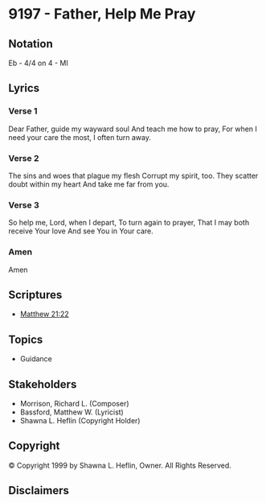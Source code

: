 # 9197 - Father, Help Me Pray

## Notation

Eb - 4/4 on 4 - MI

## Lyrics

### Verse 1

Dear Father, guide my wayward soul And teach me how to pray, For when I need your care the most, I often turn away.

### Verse 2

The sins and woes that plague my flesh Corrupt my spirit, too. They scatter doubt within my heart And take me far from you.

### Verse 3

So help me, Lord, when I depart, To turn again to prayer, That I may both receive Your love And see You in Your care.

### Amen

Amen


## Scriptures

- [Matthew 21:22](https://www.biblegateway.com/passage/?search=Matthew%2021%3A22)

## Topics

- Guidance

## Stakeholders

- Morrison, Richard L. (Composer)
- Bassford, Matthew W. (Lyricist)
- Shawna L. Heflin (Copyright Holder)

## Copyright

© Copyright 1999 by Shawna L. Heflin, Owner. All Rights Reserved.


## Disclaimers


